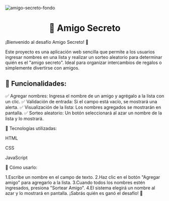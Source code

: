 ![amigo-secreto-fondo](https://github.com/user-attachments/assets/4aeba1cc-397d-40e8-9cde-6e1aff7cb6b6)
<h1 align="center"> 🎁 Amigo Secreto</h1>


¡Bienvenido al desafío Amigo Secreto! 🎉

Este proyecto es una aplicación web sencilla que permite a los usuarios ingresar nombres en una lista y realizar un sorteo aleatorio para determinar quién es el "amigo secreto". Ideal para organizar intercambios de regalos o simplemente divertirse con amigos.

## :hammer: Funcionalidades:

✅ Agregar nombres: Ingresa el nombre de un amigo y agrégalo a la lista con un clic.
✅ Validación de entrada: Si el campo está vacío, se mostrará una alerta.
✅ Visualización de la lista: Los nombres agregados se mostrarán en pantalla.
✅ Sorteo aleatorio: Un botón seleccionará al azar un nombre de la lista y lo mostrará.


🚀 Tecnologías utilizadas:

 HTML

 CSS

 JavaScript

🎯 Cómo usarlo: 

1.Escribe un nombre en el campo de texto.
2.Haz clic en el botón "Agregar amigo" para agregarlo a la lista.
3.Cuando todos los nombres estén ingresados, presiona "Sortear Amigo".
4.El sistema elegirá un nombre al azar y lo mostrará en pantalla.
¡Sabrás quién es ganó el desafío! 🎊
